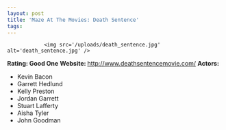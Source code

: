 ```yaml
---
layout: post
title: 'Maze At The Movies: Death Sentence'
tags:
---
```



                <img src='/uploads/death_sentence.jpg' alt='death_sentence.jpg' />
<p><strong>Rating: Good One</strong>
<strong>Website: </strong><a href="http://www.deathsentencemovie.com/"><a href="http://www.deathsentencemovie.com/">http://www.deathsentencemovie.com/</a></a>
<strong>Actors:</strong></p>
<ul>
    <li>Kevin Bacon</li>
    <li>Garrett Hedlund</li>
    <li>Kelly Preston</li>
    <li>Jordan Garrett</li>
    <li>Stuart Lafferty</li>
    <li>Aisha Tyler</li>
        <li>John Goodman</li>
</ul>

